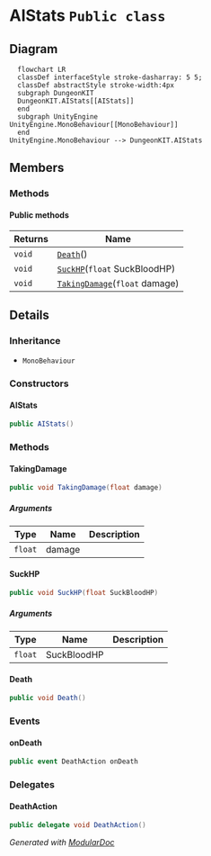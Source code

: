 # AIStats `Public class`

## Diagram
```mermaid
  flowchart LR
  classDef interfaceStyle stroke-dasharray: 5 5;
  classDef abstractStyle stroke-width:4px
  subgraph DungeonKIT
  DungeonKIT.AIStats[[AIStats]]
  end
  subgraph UnityEngine
UnityEngine.MonoBehaviour[[MonoBehaviour]]
  end
UnityEngine.MonoBehaviour --> DungeonKIT.AIStats
```

## Members
### Methods
#### Public  methods
| Returns | Name |
| --- | --- |
| `void` | [`Death`](#death)() |
| `void` | [`SuckHP`](#suckhp)(`float` SuckBloodHP) |
| `void` | [`TakingDamage`](#takingdamage)(`float` damage) |

## Details
### Inheritance
 - `MonoBehaviour`

### Constructors
#### AIStats
```csharp
public AIStats()
```

### Methods
#### TakingDamage
```csharp
public void TakingDamage(float damage)
```
##### Arguments
| Type | Name | Description |
| --- | --- | --- |
| `float` | damage |   |

#### SuckHP
```csharp
public void SuckHP(float SuckBloodHP)
```
##### Arguments
| Type | Name | Description |
| --- | --- | --- |
| `float` | SuckBloodHP |   |

#### Death
```csharp
public void Death()
```

### Events
#### onDeath
```csharp
public event DeathAction onDeath
```

### Delegates
#### DeathAction
```csharp
public delegate void DeathAction()
```

*Generated with* [*ModularDoc*](https://github.com/hailstorm75/ModularDoc)
